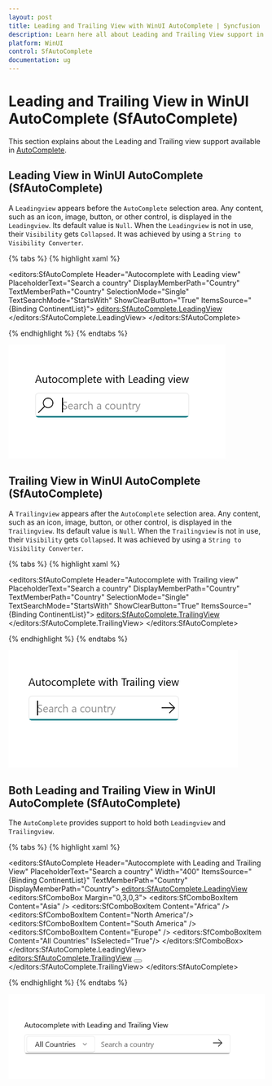 ```yaml
---
layout: post
title: Leading and Trailing View with WinUI AutoComplete | Syncfusion
description: Learn here all about Leading and Trailing View support in Syncfusion WinUI AutoComplete control and more.
platform: WinUI
control: SfAutoComplete
documentation: ug
---
```


# Leading  and Trailing View in WinUI AutoComplete (SfAutoComplete)

This section explains about the Leading and Trailing view support available in [AutoComplete](https://help.syncfusion.com/cr/winui/Syncfusion.UI.Xaml.Editors.SfAutoComplete.html).

## Leading View in WinUI AutoComplete (SfAutoComplete)

A `Leadingview` appears before the `AutoComplete` selection area. Any content, such as an icon, image, button, or other control, is displayed in the `Leadingview`. Its default value is `Null`. When the `Leadingview` is not in use, their `Visibility` gets `Collapsed`. It was achieved by using a `String to Visibility Converter`.

{% tabs %}
{% highlight xaml %}

  <editors:SfAutoComplete Header="Autocomplete with Leading view"
                         PlaceholderText="Search a country"
                         DisplayMemberPath="Country"
                         TextMemberPath="Country"
                         SelectionMode="Single"
                         TextSearchMode="StartsWith"
                         ShowClearButton="True"
                         ItemsSource="{Binding ContinentList}">
     <editors:SfAutoComplete.LeadingView>
         <SymbolIcon Symbol="Find"/>
     </editors:SfAutoComplete.LeadingView>
 </editors:SfAutoComplete>

{% endhighlight %}
{% endtabs %}

![Leading View in WinUI AutoComplete](Leading_and_Trailing_view_images/Leading-View-in-AutoComplete.png)

## Trailing View in WinUI AutoComplete (SfAutoComplete)

A `Trailingview` appears after the `AutoComplete` selection area. Any content, such as an icon, image, button, or other control, is displayed in the `Trailingview`. Its default value is `Null`. When the `Trailingview` is not in use, their `Visibility` gets `Collapsed`. It was achieved by using a `String to Visibility Converter`.

{% tabs %}
{% highlight xaml %}

 <editors:SfAutoComplete Header="Autocomplete with Trailing view"
                         PlaceholderText="Search a country"
                         DisplayMemberPath="Country"
                         TextMemberPath="Country"
                         SelectionMode="Single"
                         TextSearchMode="StartsWith"
                         ShowClearButton="True"
                         ItemsSource="{Binding ContinentList}">
     <editors:SfAutoComplete.TrailingView>
         <FontIcon Glyph="&#xEBE7;"/>
     </editors:SfAutoComplete.TrailingView>
 </editors:SfAutoComplete>

{% endhighlight %}
{% endtabs %}

![Trailing View in WinUI AutoComplete](Leading_and_Trailing_view_images/Trailing-View-in-AutoComplete.png)

## Both Leading and Trailing View in WinUI AutoComplete (SfAutoComplete)

The `AutoComplete` provides support to hold both `Leadingview` and `Trailingview`.

{% tabs %}
{% highlight xaml %}

  <editors:SfAutoComplete Header="Autocomplete with Leading and Trailing View"
                          PlaceholderText="Search a country"
                          Width="400"
                          ItemsSource="{Binding ContinentList}"
                          TextMemberPath="Country"
                          DisplayMemberPath="Country">
      <editors:SfAutoComplete.LeadingView>
          <editors:SfComboBox Margin="0,3,0,3">
              <editors:SfComboBoxItem Content="Asia" />
              <editors:SfComboBoxItem Content="Africa" />
              <editors:SfComboBoxItem Content="North America"/>
              <editors:SfComboBoxItem Content="South America" />
              <editors:SfComboBoxItem Content="Europe" />
              <editors:SfComboBoxItem Content="All Countries"
                                      IsSelected="True"/>
          </editors:SfComboBox>
      </editors:SfAutoComplete.LeadingView>
      <editors:SfAutoComplete.TrailingView>
          <Button BorderThickness="0"
                  Margin="0,0,0,3">
              <FontIcon Glyph="&#xEBE7;"/>
          </Button>
      </editors:SfAutoComplete.TrailingView>
  </editors:SfAutoComplete>

{% endhighlight %}
{% endtabs %}

![Leading and Trailing View in WinUI AutoComplete](Leading_and_Trailing_view_images/Leading-and-Trailing-View-in-AutoComplete.png)